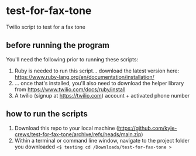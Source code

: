 # test-for-fax-tone
Twilio script to test for a fax tone

## before running the program

You'll need the following prior to running these scripts:

1. Ruby is needed to run this script... download the latest version here: https://www.ruby-lang.org/en/documentation/installation/
2. ... once that's installed, you'll also need to download the helper library from https://www.twilio.com/docs/ruby/install
3. A twilio (signup at https://twilio.com) account + activated phone number

## how to run the scripts

1. Download this repo to your local machine (https://github.com/kyle-crews/test-for-fax-tone/archive/refs/heads/main.zip)
2. Within a terminal or command line window, navigate to the project folder you downloaded `<$ testing cd /Downloads/test-for-fax-tone >`
